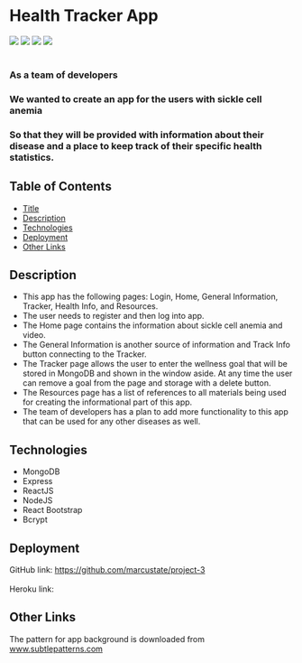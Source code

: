 # Health Tracker App
![](https://img.shields.io/badge/MongoDB%20-brightgreen.svg)
![](https://img.shields.io/badge/Express%20-brown.svg)
![](https://img.shields.io/badge/ReactJS%20-navy.svg)
![](https://img.shields.io/badge/NodeJS%20-green.svg)
<br></br>

### As a team of developers<br>
### We wanted to create an app for the users with sickle cell anemia<br>
### So that they will be provided with information about their disease and a place to keep track of their specific health statistics.<br> 

## Table of Contents
- [Title](#Health-Tracker-App)
- [Description](#Description)
- [Technologies](#Technologies)
- [Deployment](#Deployment)
- [Other Links](#Other-Links)

## Description
* This app has the following pages: Login, Home, General Information, Tracker, Health Info, and Resources.
* The user needs to register and then log into app. 
* The Home page contains the information about sickle cell anemia and video. 
* The General Information is another source of information and Track Info button connecting to the Tracker.
* The Tracker page allows the user to enter the wellness goal that will be stored in MongoDB and shown in the window aside. At any time the user can remove a goal from the page and storage with a delete button.
* The Resources page has a list of references to all materials being used for creating the informational part of this app. 
* The team of developers has a plan to add more functionality to this app that can be used for any other diseases as well.

## Technologies

* MongoDB
* Express
* ReactJS
* NodeJS
* React Bootstrap
* Bcrypt

## Deployment

GitHub link: https://github.com/marcustate/project-3
<br></br>
Heroku link: 

## Other Links

The pattern for app background is downloaded from www.subtlepatterns.com
